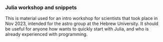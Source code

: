 ### Julia workshop and snippets

This is material used for an intro workshop for scientists that took place in Nov 2023, 
intended for the astro group at the Hebrew University. 
It should be useful for anyone how wants to quickly start with Julia, and who is already
experienced with programming.
